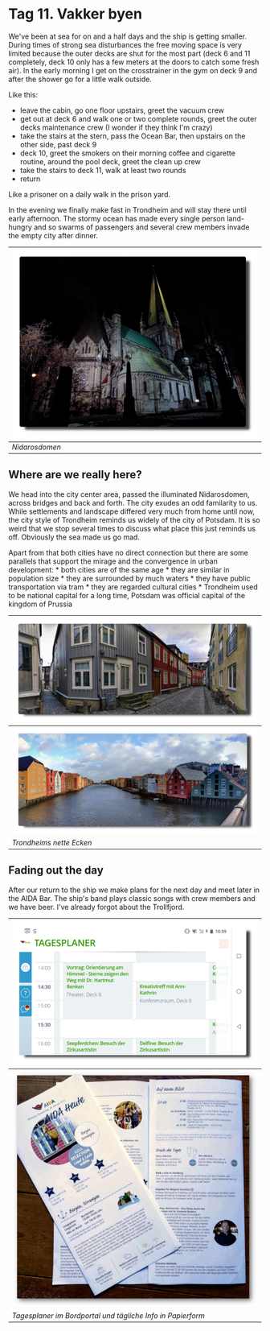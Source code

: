 <!--
.. title: Love Boat - The Real Story. Trondheim
.. slug: norge08
.. date: 2019-03-25 15:32:32 UTC+01:00
.. tags: norwegen,norway,kreuzfahrt,cruise
.. category: unterwegs
.. link: 
.. description: 
.. type: text
-->

# Tag 11. Vakker byen

We've been at sea for on and a half days and the ship is getting smaller. During times of strong sea disturbances the free moving space is very limited because the outer decks are shut for the most part (deck 6 and 11 completely, deck 10 only has a few meters at the doors to catch some fresh air). In the early morning I get on the crosstrainer in the gym on deck 9 and after the shower go for a little walk outside.

Like this:
- leave the cabin, go one floor upstairs, greet the vacuum crew
- get out at deck 6 and walk one or two complete rounds, greet the outer decks maintenance crew (I wonder if they think I'm crazy)
- take the stairs at the stern, pass the Ocean Bar, then upstairs on the other side, past deck 9
- deck 10, greet the smokers on their morning coffee and cigarette routine, around the pool deck, greet the clean up crew
- take the stairs to deck 11, walk at least two rounds
- return

Like a prisoner on a daily walk in the prison yard.

In the evening we finally make fast in Trondheim and will stay there until early afternoon. The stormy ocean has made every single person land-hungry and so swarms of passengers and several crew members invade the empty city after dinner.

| ![](../../../images/norge2019/24.png) |
| --- |
| *Nidarosdomen* |

## Where are we really here?

We head into the city center area, passed the illuminated Nidarosdomen, across bridges and back and forth. The city exudes an odd familarity to us. While settlements and landscape differed very much from home until now, the city style of Trondheim reminds us widely of the city of Potsdam. It is so weird that we stop several times to discuss what place this just reminds us off. Obviously the sea made us go mad.

Apart from that both cities have no direct connection but there are some parallels that support the mirage and the convergence in urban development:
    * both cities are of the same age
    * they are similar in population size
    * they are surrounded by much waters
    * they have public transportation via tram
    * they are regarded cultural cities
    * Trondheim used to be national capital for a long time, Potsdam was official capital of the kingdom of Prussia

| ![](../../../images/norge2019/26.png) |
| --- |
| ![](../../../images/norge2019/27.png) |
| *Trondheims nette Ecken* |

## Fading out the day

After our return to the ship we make plans for the next day and meet later in the AIDA Bar. The ship's band plays classic songs with crew members and we have beer. I've already forgot about the Trollfjord.

| ![](../../../images/norge2019/44.png) |
| --- |
| ![](../../../images/norge2019/47.png) |
| *Tagesplaner im Bordportal und tägliche Info in Papierform* |

